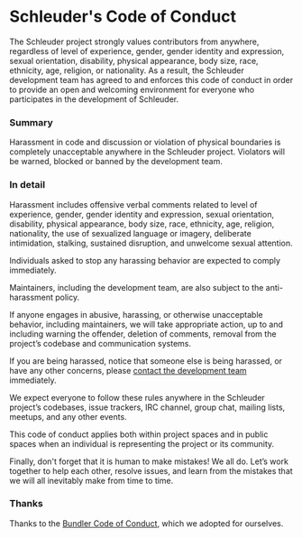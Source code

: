 # Schleuder's Code of Conduct

The Schleuder project strongly values contributors from anywhere, regardless of level of experience, gender, gender identity and expression, sexual orientation, disability, physical appearance, body size, race, ethnicity, age, religion, or nationality. As a result, the Schleuder development team has agreed to and enforces this code of conduct in order to provide an open and welcoming environment for everyone who participates in the development of Schleuder.

### Summary

Harassment in code and discussion or violation of physical boundaries is completely unacceptable anywhere in the Schleuder project. Violators will be warned, blocked or banned by the development team.

### In detail

Harassment includes offensive verbal comments related to level of experience, gender, gender identity and expression, sexual orientation, disability, physical appearance, body size, race, ethnicity, age, religion, nationality, the use of sexualized language or imagery, deliberate intimidation, stalking, sustained disruption, and unwelcome sexual attention.

Individuals asked to stop any harassing behavior are expected to comply immediately.

Maintainers, including the development team, are also subject to the anti-harassment policy.

If anyone engages in abusive, harassing, or otherwise unacceptable behavior, including maintainers, we will take appropriate action, up to and including warning the offender, deletion of comments, removal from the project’s codebase and communication systems.

If you are being harassed, notice that someone else is being harassed, or have any other concerns, please [contact the development team](https://schleuder.org/contact.html) immediately.

We expect everyone to follow these rules anywhere in the Schleuder project’s codebases, issue trackers, IRC channel, group chat, mailing lists, meetups, and any other events.

This code of conduct applies both within project spaces and in public spaces when an individual is representing the project or its community.

Finally, don't forget that it is human to make mistakes! We all do. Let’s work together to help each other, resolve issues, and learn from the mistakes that we will all inevitably make from time to time.


### Thanks

Thanks to the [Bundler Code of Conduct](https://bundler.io/conduct.html), which we adopted for ourselves.
